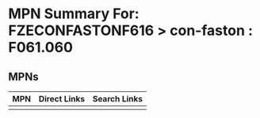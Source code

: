 



# MPN Summary For: FZECONFASTONF616 > con-faston : F061.060

## MPNs
  

|MPN|Direct Links|Search Links|
| :--- | :--- | :--- |
||||
